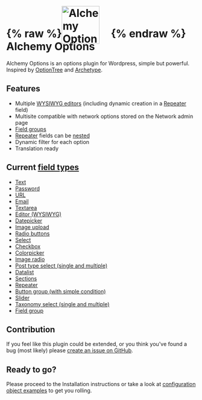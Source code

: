 #  {% raw %}<img src='../assets/alchemy-logo.svg' width="100" height="100" style="vertical-align:bottom; margin-right:30px; position: relative; bottom: -10px;" alt="Alchemy Options logo" />{% endraw %} Alchemy Options

Alchemy Options is an options plugin for Wordpress, simple but powerful. Inspired by [OptionTree](https://wordpress.org/plugins/option-tree/) and [Archetype](https://our.umbraco.org/projects/backoffice-extensions/archetype/).

## Features

* Multiple [WYSIWYG editors](/fields/editor.md) (including dynamic creation in a [Repeater](/fields/repeater.md) field)
* Multisite compatible with network options stored on the Network admin page
* [Field groups](/fields/field-group.md)
* [Repeater](/fields/repeater.md) fields can be [nested](/fields/repeater.md#nested-repeaters)
* Dynamic filter for each option
* Translation ready

## Current [field types](/fields/README.md)

* [Text](/fields/text.md)
* [Password](/fields/password.md)
* [URL](/fields/url.md)
* [Email](/fields/email.md)
* [Textarea](/fields/textarea.md)
* [Editor (WYSIWYG)](/fields/editor.md)
* [Datepicker](/fields/datepicker.md)
* [Image upload](/fields/upload.md)
* [Radio buttons](/fields/radio.md)
* [Select](/fields/select.md)
* [Checkbox](/fields/checkbox.md)
* [Colorpicker](/fields/colorpicker.md)
* [Image radio](/fields/image-radio.md)
* [Post type select (single and multiple)](/fields/post-type-select.md)
* [Datalist](/fields/datalist.md)
* [Sections](/fields/sections.md)
* [Repeater](/fields/repeater.md)
* [Button group (with simple condition)](/fields/button-group.md)
* [Slider](/fields/slider.md)
* [Taxonomy select (single and multiple)](/fields/taxonomy-select.md)
* [Field group](/fields/field-group.md)

## Contribution

If you feel like this plugin could be extended, or you think you've found a bug (most likely) please [create an issue on GitHub](https://github.com/AlchemyOptions/AlchemyOptions).

## Ready to go?

Please proceed to the Installation instructions or take a look at [configuration object examples](Samples.md) to get you rolling.